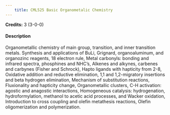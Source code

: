 ```yaml
---
    title: CML525 Basic Organometalic Chemistry
---
```

**Credits:** 3 (3-0-0)



#### Description 
Organometallic chemistry of main group, transition, and inner transition metals. Synthesis and applications of BuLi, Grignard, organoaluminum, and organozinc reagents, 18 electron rule, Metal carbonyls: bonding and infrared spectra, phosphines and NHC’s, Alkenes and alkynes, carbenes and carbynes (Fisher and Schrock), Hapto ligands with hapticity from 2-8, Oxidative addition and reductive elimination, 1,1 and 1,2-migratory insertions and beta hydrogen elimination, Mechanism of substitution reactions, Fluxionality and hapticity change, Organometallic clusters, C-H activation: agostic and anagostic interactions, Homogeneous catalysis: hydrogenation, hydroformylation, methanol to acetic acid processes, and Wacker oxidation, Introduction to cross coupling and olefin metathesis reactions, Olefin oligomerization and polymerization.